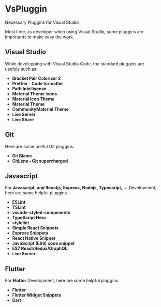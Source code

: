 # VsPluggin
Necessary Pluggins for Visual Studio

Most time, as developer when using Visual Studio, some pluggins are importants to make easy the work.

## Visual Studio

While developping with Visual Studio Code, the standard pluggins are usefuls such as:

- **Bracket Pair Colorizer 2**
- **Prettier - Code formatter**
- **Path Intellisense**
- **Material Theme Icons**
- **Material Icon Theme**
- **Material Theme**
- **CommunityMaterial Theme**
- **Live Server**
- **Live Share**

## Git

Here are some useful Git pluggins:

- **Git Blame**
- **GitLens - Git supercharged**

## Javascript
For **Javascript, and Reactjs, Express, Nodejs, Typescript, ...** Development, here are some helpful pluggins

- **ESLint**
- **TSLint**
- **vscode-styled-components**
- **TypeScript Hero**
- **stylelint**
- **Simple React Snippets**
- **Express Snippets**
- **React Native Snippet**
- **JavaScript (ES6) code snippet**
- **ES7 React/Redux/GraphQL**
- **Live Server**

## Flutter

For **Flutter** Development, here are some helpful pluggins

- **Flutter**
- **Flutter Widget Snippets**
- **Dart**